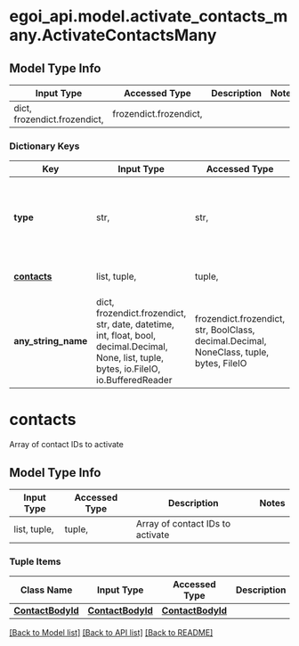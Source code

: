 # egoi_api.model.activate_contacts_many.ActivateContactsMany

## Model Type Info
Input Type | Accessed Type | Description | Notes
------------ | ------------- | ------------- | -------------
dict, frozendict.frozendict,  | frozendict.frozendict,  |  | 

### Dictionary Keys
Key | Input Type | Accessed Type | Description | Notes
------------ | ------------- | ------------- | ------------- | -------------
**type** | str,  | str,  | Activates the provided contacts (excluding removed contacts) | [optional] must be one of ["contacts", ] 
**[contacts](#contacts)** | list, tuple,  | tuple,  | Array of contact IDs to activate | [optional] 
**any_string_name** | dict, frozendict.frozendict, str, date, datetime, int, float, bool, decimal.Decimal, None, list, tuple, bytes, io.FileIO, io.BufferedReader | frozendict.frozendict, str, BoolClass, decimal.Decimal, NoneClass, tuple, bytes, FileIO | any string name can be used but the value must be the correct type | [optional]

# contacts

Array of contact IDs to activate

## Model Type Info
Input Type | Accessed Type | Description | Notes
------------ | ------------- | ------------- | -------------
list, tuple,  | tuple,  | Array of contact IDs to activate | 

### Tuple Items
Class Name | Input Type | Accessed Type | Description | Notes
------------- | ------------- | ------------- | ------------- | -------------
[**ContactBodyId**](ContactBodyId.md) | [**ContactBodyId**](ContactBodyId.md) | [**ContactBodyId**](ContactBodyId.md) |  | 

[[Back to Model list]](../../README.md#documentation-for-models) [[Back to API list]](../../README.md#documentation-for-api-endpoints) [[Back to README]](../../README.md)

